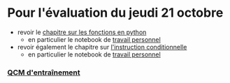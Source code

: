 # Pour l'évaluation du jeudi 21 octobre
* revoir le [chapitre sur les fonctions en python](https://github.com/thfruchart/1nsi/blob/main/04)
  * en particulier le notebook de [travail personnel](https://github.com/thfruchart/1nsi/blob/main/04/TRAVAIL_PERSONNEL_Fonctions.ipynb)
* revoir également le chapitre sur [l'instruction conditionnelle ](https://github.com/thfruchart/1nsi/blob/main/03)
  * en particulier le notebook de [travail personnel](https://github.com/thfruchart/1nsi/blob/main/03/TRAVAIL_PERSO_if_elif_else.ipynb)

### [QCM d'entraînement](https://genumsi.inria.fr/qcm.php?h=0d84cb44e06135a0e83fee80009c8adb)

